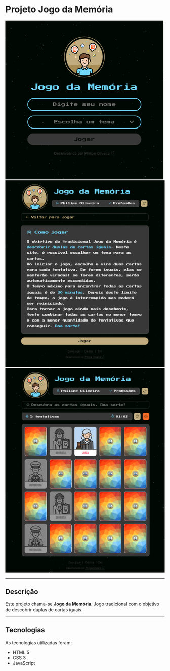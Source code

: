 <h1>Projeto Jogo da Memória</h1>
<img src="/.github/cover-01.png/" alt="Imagem da página de login" />
<img src="/.github/cover-02.png/" alt="Imagem da página Como Jogar" />
<img src="/.github/cover-03.png/" alt="Imagem da página do Jogo da Memória" />
<hr>
<h2>Descrição</h2>
<p>Este projeto chama-se <strong>Jogo da Memória</strong>. Jogo tradicional com o objetivo de descobrir duplas de cartas iguais.</p>
<hr>
<h2>Tecnologias</h2>
<p>As tecnologias utilizadas foram:</p>
<ul>
<li>HTML 5</li>
<li>CSS 3</li>
<li>JavaScript</li>
</ul>
